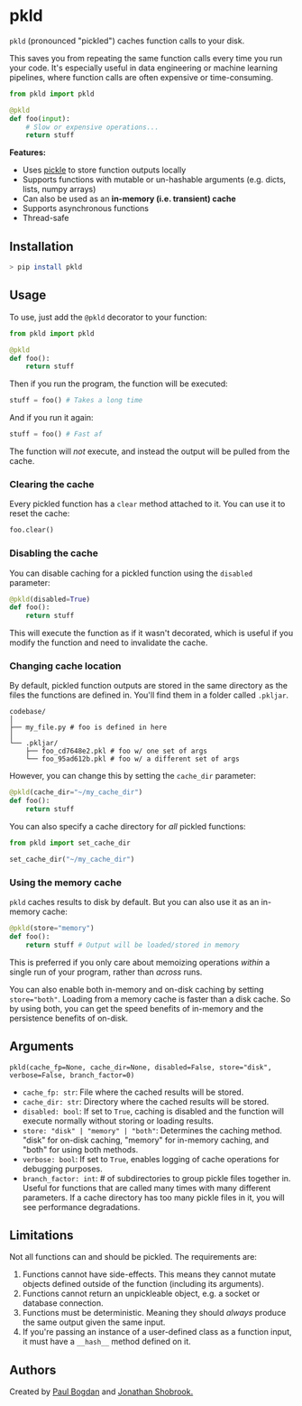 # pkld

`pkld` (pronounced "pickled") caches function calls to your disk.

This saves you from repeating the same function calls every time you run your code. It's especially useful in data engineering or machine learning pipelines, where function calls are often expensive or time-consuming.

```python
from pkld import pkld

@pkld
def foo(input):
    # Slow or expensive operations...
    return stuff
```

**Features:**

- Uses [pickle](https://docs.python.org/3/library/pickle.html) to store function outputs locally
- Supports functions with mutable or un-hashable arguments (e.g. dicts, lists, numpy arrays)
- Can also be used as an **in-memory (i.e. transient) cache**
- Supports asynchronous functions
- Thread-safe

## Installation

```bash
> pip install pkld
```

## Usage

To use, just add the `@pkld` decorator to your function:

```python
from pkld import pkld

@pkld
def foo():
    return stuff
```

Then if you run the program, the function will be executed:

```python
stuff = foo() # Takes a long time
```

And if you run it again:

```python
stuff = foo() # Fast af
```

The function will _not_ execute, and instead the output will be pulled from the cache.

### Clearing the cache

Every pickled function has a `clear` method attached to it. You can use it to reset the cache:

```python
foo.clear()
```

### Disabling the cache

You can disable caching for a pickled function using the `disabled` parameter:

```python
@pkld(disabled=True)
def foo():
    return stuff
```

This will execute the function as if it wasn't decorated, which is useful if you modify the function and need to invalidate the cache.

### Changing cache location

By default, pickled function outputs are stored in the same directory as the files the functions are defined in. You'll find them in a folder called `.pkljar`.

```
codebase/
│
├── my_file.py # foo is defined in here
│
└── .pkljar/
    ├── foo_cd7648e2.pkl # foo w/ one set of args
    └── foo_95ad612b.pkl # foo w/ a different set of args
```

However, you can change this by setting the `cache_dir` parameter:

```python
@pkld(cache_dir="~/my_cache_dir")
def foo():
    return stuff
```

You can also specify a cache directory for _all_ pickled functions:

```python
from pkld import set_cache_dir

set_cache_dir("~/my_cache_dir")
```

### Using the memory cache

`pkld` caches results to disk by default. But you can also use it as an in-memory cache:

```python
@pkld(store="memory")
def foo():
    return stuff # Output will be loaded/stored in memory
```

This is preferred if you only care about memoizing operations _within_ a single run of your program, rather than _across_ runs.

You can also enable both in-memory and on-disk caching by setting `store="both"`. Loading from a memory cache is faster than a disk cache. So by using both, you can get the speed benefits of in-memory and the persistence benefits of on-disk.

## Arguments

`pkld(cache_fp=None, cache_dir=None, disabled=False, store="disk", verbose=False, branch_factor=0)`

- `cache_fp: str`: File where the cached results will be stored.
- `cache_dir: str`: Directory where the cached results will be stored.
- `disabled: bool`: If set to `True`, caching is disabled and the function will execute normally without storing or loading results.
- `store: "disk" | "memory" | "both"`: Determines the caching method. "disk" for on-disk caching, "memory" for in-memory caching, and "both" for using both methods.
- `verbose: bool`: If set to `True`, enables logging of cache operations for debugging purposes.
- `branch_factor: int`: # of subdirectories to group pickle files together in. Useful for functions that are called many times with many different parameters. If a cache directory has too many pickle files in it, you will see performance degradations.

## Limitations

Not all functions can and should be pickled. The requirements are:

1. Functions cannot have side-effects. This means they cannot mutate objects defined outside of the function (including its arguments).
2. Functions cannot return an unpickleable object, e.g. a socket or database connection.
3. Functions must be deterministic. Meaning they should _always_ produce the same output given the same input.
4. If you're passing an instance of a user-defined class as a function input, it must have a `__hash__` method defined on it.

## Authors

Created by [Paul Bogdan](https://github.com/paulcbogdan) and [Jonathan Shobrook.](https://github.com/shobrook)
